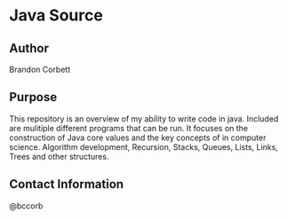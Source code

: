 Java Source
=============

Author
-------------
Brandon Corbett

Purpose
-------------
This repository is an overview of my ability to write code in java. Included are mulitiple different programs that can be run. It focuses on the construction of Java core values and the key concepts of in computer science. Algorithm development, Recursion, Stacks, Queues, Lists, Links, Trees and other structures. 

Contact Information
-------------

@bccorb
